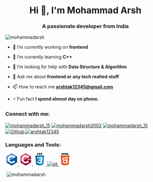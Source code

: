 <h1 align="center">Hi 👋, I'm Mohammad Arsh</h1>
<h3 align="center">A passionate developer from India</h3>

<p align="left"> <img src="https://komarev.com/ghpvc/?username=mohammadarsh&label=Profile%20views&color=0e75b6&style=flat" alt="mohammadarsh" /> </p>

- 🔭 I’m currently working on **frontend**

- 🌱 I’m currently learning **C++**

- 🤝 I’m looking for help with **Data Structure & Algorithm**

- 💬 Ask me about **frontend or any tech realted stuff**

- 📫 How to reach me **arshtak12345@gmail.com**

- ⚡ Fun fact **I spend almost day on phone.**

<h3 align="left">Connect with me:</h3>
<p align="left">
<a href="https://twitter.com/mohammadarsh_15" target="blank"><img align="center" src="https://raw.githubusercontent.com/rahuldkjain/github-profile-readme-generator/master/src/images/icons/Social/twitter.svg" alt="mohammadarsh_15" height="30" width="40" /></a>
<a href="https://linkedin.com/in/mohammadarsh2002" target="blank"><img align="center" src="https://raw.githubusercontent.com/rahuldkjain/github-profile-readme-generator/master/src/images/icons/Social/linked-in-alt.svg" alt="mohammadarsh2002" height="30" width="40" /></a>
<a href="https://instagram.com/mohammadarsh_15" target="blank"><img align="center" src="https://raw.githubusercontent.com/rahuldkjain/github-profile-readme-generator/master/src/images/icons/Social/instagram.svg" alt="mohammadarsh_15" height="30" width="40" /></a>
<a href="https://github.com/mohammadarsh">
  <img align="center" alt="Github" height="30 width="40"  src="https://cdn.jsdelivr.net/npm/simple-icons@v3/icons/github.svg" />
</a>  
<a href="https://www.hackerrank.com/arshtak12345" target="blank"><img align="center" src="https://raw.githubusercontent.com/rahuldkjain/github-profile-readme-generator/master/src/images/icons/Social/hackerrank.svg" alt="arshtak12345" height="30" width="40" /></a>
</p>

<h3 align="left">Languages and Tools:</h3>
<p align="left"> <a href="https://www.cprogramming.com/" target="_blank"> <img src="https://raw.githubusercontent.com/devicons/devicon/master/icons/c/c-original.svg" alt="c" width="40" height="40"/> </a> <a href="https://www.w3schools.com/cpp/" target="_blank"> <img src="https://raw.githubusercontent.com/devicons/devicon/master/icons/cplusplus/cplusplus-original.svg" alt="cplusplus" width="40" height="40"/> </a> <a href="https://www.w3schools.com/css/" target="_blank"> <img src="https://raw.githubusercontent.com/devicons/devicon/master/icons/css3/css3-original-wordmark.svg" alt="css3" width="40" height="40"/> </a> <a href="https://git-scm.com/" target="_blank"> <img src="https://www.vectorlogo.zone/logos/git-scm/git-scm-icon.svg" alt="git" width="40" height="40"/> </a> <a href="https://www.w3.org/html/" target="_blank"> <img src="https://raw.githubusercontent.com/devicons/devicon/master/icons/html5/html5-original-wordmark.svg" alt="html5" width="40" height="40"/> </a> </p>

<p>&nbsp;<img align="center" src="https://github-readme-stats.vercel.app/api?username=mohammadarsh&&show_icons=true&title_color=ffffff&icon_color=bb2acf&text_color=daf7dc&bg_color=151515" alt="mohammadarsh" /></p>
